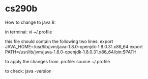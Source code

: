 # cs290b

How to change to java 8:

in terminal:
  vi ~/.profile
  
this file should contain the following two lines:
  export JAVA_HOME=/usr/lib/jvm/java-1.8.0-openjdk-1.8.0.31.x86_64
  export PATH=/usr/lib/jvm/java-1.8.0-openjdk-1.8.0.31.x86_64/bin:$PATH
  
to apply the changes from .profile: 
  source ~/.profile

to check:
  java -version
